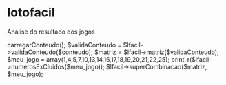 # lotofacil
Análise do resultado dos jogos

<?php
/*+-------------------------------------+
| Desenvolvedor: Fabio Eduardo do Vale  |
| Data: 24/06/2019                      |
| Versão: 0.0.2                         |
+---------------------------------------+*/

include('lotofacil.php');

$lfacil = new lotofacil('d_lotfac.htm');

$conteudo       = $lfacil->carregarConteudo();
$validaConteudo = $lfacil->validaConteudo($conteudo);
$matriz         = $lfacil->matriz($validaConteudo);

$meu_jogo   = array(1,4,5,7,10,13,14,16,17,18,19,20,21,22,25);

print_r($lfacil->numerosExCluidos($meu_jogo));

$lfacil->superCombinacao($matriz, $meu_jogo);
